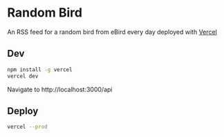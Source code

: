 # Random Bird

An RSS feed for a random bird from eBird every day deployed with [Vercel](https://vercel.com/)

## Dev

```bash
npm install -g vercel
vercel dev
```

Navigate to http://localhost:3000/api

## Deploy

```bash
vercel --prod
```
